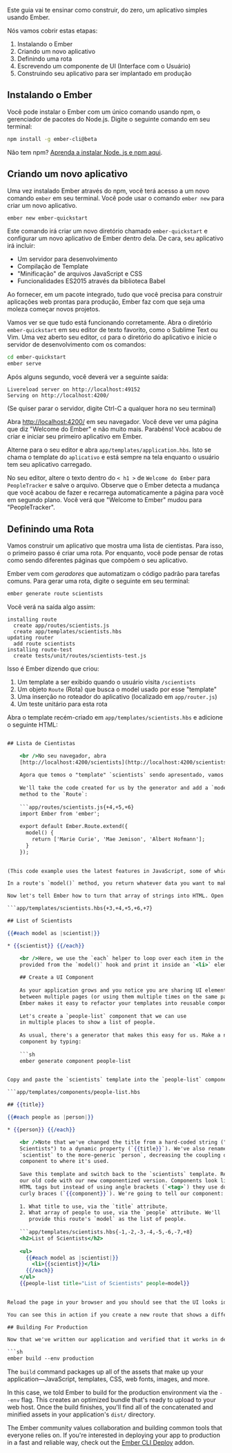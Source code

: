 Este guia vai te ensinar como construir, do zero, um aplicativo simples usando Ember.

Nós vamos cobrir estas etapas:

  1. Instalando o Ember
  2. Criando um novo aplicativo
  3. Definindo uma rota
  4. Escrevendo um componente de UI (Interface com o Usuário)
  5. Construindo seu aplicativo para ser implantado em produção

## Instalando o Ember

Você pode instalar o Ember com um único comando usando npm, o gerenciador de pacotes do Node.js. Digite o seguinte comando em seu terminal:

```sh
npm install -g ember-cli@beta
```

Não tem npm? [Aprenda a instalar Node. js e npm aqui](https://docs.npmjs.com/getting-started/installing-node).

## Criando um novo aplicativo

Uma vez instalado Ember através do npm, você terá acesso a um novo comando `ember` em seu terminal. Você pode usar o comando `ember new` para criar um novo aplicativo.

```sh
ember new ember-quickstart
```

Este comando irá criar um novo diretório chamado `ember-quickstart` e configurar um novo aplicativo de Ember dentro dela. De cara, seu aplicativo irá incluir:

* Um servidor para desenvolvimento
* Compilação de Template
* "Minificação" de arquivos JavaScript e CSS
* Funcionalidades ES2015 através da biblioteca Babel

Ao fornecer, em um pacote integrado, tudo que você precisa para construir aplicações web prontas para produção, Ember faz com que seja uma moleza começar novos projetos.

Vamos ver se que tudo está funcionando corretamente. Abra o diretório `ember-quickstart` em seu editor de texto favorito, como o Sublime Text ou Vim. Uma vez aberto seu editor, `cd` para o diretório do aplicativo e inicie o servidor de desenvolvimento com os comandos:

```sh
cd ember-quickstart
ember serve
```

Após alguns segundo, você deverá ver a seguinte saída:

```text
Livereload server on http://localhost:49152
Serving on http://localhost:4200/
```

(Se quiser parar o servidor, digite Ctrl-C a qualquer hora no seu terminal)

Abra [http://localhost:4200/](http://localhost:4200) em seu navegador. Você deve ver uma página que diz "Welcome do Ember" e não muito mais. Parabéns! Você acabou de criar e iniciar seu primeiro aplicativo em Ember.

Alterne para o seu editor e abra `app/templates/application.hbs`. Isto se chama o template do `aplicativo` e está sempre na tela enquanto o usuário tem seu aplicativo carregado.

No seu editor, altere o texto dentro do `< h1 >` de `Welcome do Ember` para `PeopleTracker` e salve o arquivo. Observe que o Ember detecta a mudança que você acabou de fazer e recarrega automaticamente a página para você em segundo plano. Você verá que "Welcome to Ember" mudou para "PeopleTracker".

## Definindo uma Rota

Vamos construir um aplicativo que mostra uma lista de cientistas. Para isso, o primeiro passo é criar uma rota. Por enquanto, você pode pensar de rotas como sendo diferentes páginas que compõem o seu aplicativo.

Ember vem com *geradores* que automatizam o código padrão para tarefas comuns. Para gerar uma rota, digite o seguinte em seu terminal:

```sh
ember generate route scientists
```

Você verá na saída algo assim:

```text
installing route
  create app/routes/scientists.js
  create app/templates/scientists.hbs
updating router
  add route scientists
installing route-test
  create tests/unit/routes/scientists-test.js
```

Isso é Ember dizendo que criou:

  1. Um template a ser exibido quando o usuário visita `/scientists`
  2. Um objeto `Route` (Rota) que busca o model usado por esse "template"
  3. Uma inserção no roteador do aplicativo (localizado em `app/router.js`)
  4. Um teste unitário para esta rota

Abra o template recém-criado em `app/templates/scientists.hbs` e adicione o seguinte HTML:

```app/templates/scientists.hbs 

## Lista de Cientistas

    <br />No seu navegador, abra
    [http://localhost:4200/scientists](http://localhost:4200/scientists). Você deverá ver o `<h2>` que colocou no "template" `scientists.hbs`, logo abaixo do `<h1>` do nosso "template" `application.hbs`.
    
    Agora que temos o "template" `scientists` sendo apresentado, vamos dar a ele alguns dados para apresentar. Para isso, especificamos um _model_ (modelo) para aquela rota, editando `app/routes/scientists.js`.
    
    We'll take the code created for us by the generator and add a `model()`
    method to the `Route`:
    
    ```app/routes/scientists.js{+4,+5,+6}
    import Ember from 'ember';
    
    export default Ember.Route.extend({
      model() {
        return ['Marie Curie', 'Mae Jemison', 'Albert Hofmann'];
      }
    });
    

(This code example uses the latest features in JavaScript, some of which you may not be familiar with. Learn more with this [overview of the newest JavaScript features](https://ponyfoo.com/articles/es6).)

In a route's `model()` method, you return whatever data you want to make available to the template. If you need to fetch data asynchronously, the `model()` method supports any library that uses [JavaScript Promises](https://developer.mozilla.org/en-US/docs/Web/JavaScript/Reference/Global_Objects/Promise).

Now let's tell Ember how to turn that array of strings into HTML. Open the `scientists` template and add some Handlebars code to loop through the array and print it:

```app/templates/scientists.hbs{+3,+4,+5,+6,+7} 

## List of Scientists

{{#each model as |scientist|}} 

* {{scientist}} {{/each}} 

    <br />Here, we use the `each` helper to loop over each item in the array we
    provided from the `model()` hook and print it inside an `<li>` element.
    
    ## Create a UI Component
    
    As your application grows and you notice you are sharing UI elements
    between multiple pages (or using them multiple times on the same page),
    Ember makes it easy to refactor your templates into reusable components.
    
    Let's create a `people-list` component that we can use
    in multiple places to show a list of people.
    
    As usual, there's a generator that makes this easy for us. Make a new
    component by typing:
    
    ```sh
    ember generate component people-list
    

Copy and paste the `scientists` template into the `people-list` component's template and edit it to look as follows:

```app/templates/components/people-list.hbs 

## {{title}}

{{#each people as |person|}} 

* {{person}} {{/each}} 

    <br />Note that we've changed the title from a hard-coded string ("List of
    Scientists") to a dynamic property (`{{title}}`). We've also renamed
    `scientist` to the more-generic `person`, decreasing the coupling of our
    component to where it's used.
    
    Save this template and switch back to the `scientists` template. Replace all
    our old code with our new componentized version. Components look like
    HTML tags but instead of using angle brackets (`<tag>`) they use double
    curly braces (`{{component}}`). We're going to tell our component:
    
    1. What title to use, via the `title` attribute.
    2. What array of people to use, via the `people` attribute. We'll
       provide this route's `model` as the list of people.
    
    ```app/templates/scientists.hbs{-1,-2,-3,-4,-5,-6,-7,+8}
    <h2>List of Scientists</h2>
    
    <ul>
      {{#each model as |scientist|}}
        <li>{{scientist}}</li>
      {{/each}}
    </ul>
    {{people-list title="List of Scientists" people=model}}
    

Reload the page in your browser and you should see that the UI looks identical. The only difference is that now we've componentized our list into a version that's more reusable and more maintainable.

You can see this in action if you create a new route that shows a different list of people. As an exercise for the reader, you may try to create a `programmers` route that shows a list of famous programmers. By re-using the `people-list` component, you can do it in almost no code at all.

## Building For Production

Now that we've written our application and verified that it works in development, it's time to get it ready to deploy to our users. To do so, run the following command:

```sh
ember build --env production
```

The `build` command packages up all of the assets that make up your application&mdash;JavaScript, templates, CSS, web fonts, images, and more.

In this case, we told Ember to build for the production environment via the `--env` flag. This creates an optimized bundle that's ready to upload to your web host. Once the build finishes, you'll find all of the concatenated and minified assets in your application's `dist/` directory.

The Ember community values collaboration and building common tools that everyone relies on. If you're interested in deploying your app to production in a fast and reliable way, check out the [Ember CLI Deploy](http://ember-cli.github.io/ember-cli-deploy/) addon.